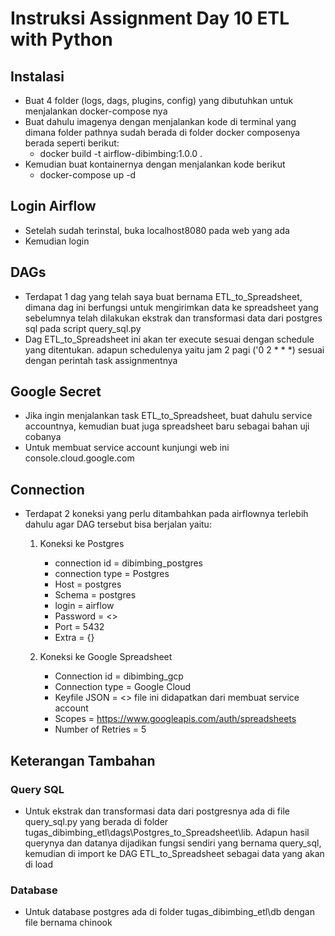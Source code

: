# Instruksi Assignment Day 10 ETL with Python #

## Instalasi ##
- Buat 4 folder (logs, dags, plugins, config) yang dibutuhkan untuk menjalankan docker-compose nya
- Buat dahulu imagenya dengan menjalankan kode di terminal yang dimana folder pathnya sudah berada di folder docker composenya berada seperti berikut:
  - docker build -t airflow-dibimbing:1.0.0 .
- Kemudian buat kontainernya dengan menjalankan kode berikut
  - docker-compose up -d

## Login Airflow ##
- Setelah sudah terinstal, buka localhost8080 pada web yang ada
- Kemudian login 

## DAGs ##
- Terdapat 1 dag yang telah saya buat bernama ETL_to_Spreadsheet, dimana dag ini berfungsi untuk mengirimkan data ke spreadsheet yang sebelumnya telah dilakukan ekstrak dan transformasi data dari postgres sql pada script query_sql.py
- Dag ETL_to_Spreadsheet ini akan ter execute sesuai dengan schedule yang ditentukan. adapun schedulenya yaitu jam 2 pagi ('0 2 * * *) sesuai dengan perintah task assignmentnya

## Google Secret ##
- Jika ingin menjalankan task ETL_to_Spreadsheet, buat dahulu service accountnya, kemudian buat juga spreadsheet baru sebagai bahan uji cobanya
- Untuk membuat service account kunjungi web ini console.cloud.google.com

## Connection ##
- Terdapat 2 koneksi yang perlu ditambahkan pada airflownya terlebih dahulu agar DAG tersebut bisa berjalan yaitu:
    1. Koneksi ke Postgres
        - connection id = dibimbing_postgres
        - connection type = Postgres
        - Host = postgres
        - Schema = postgres
        - login = airflow
        - Password = <<Password>>
        - Port = 5432
        - Extra = {}

    2. Koneksi ke Google Spreadsheet
        - Connection id = dibimbing_gcp
        - Connection type = Google Cloud
        - Keyfile JSON = <<google secret.json>> file ini didapatkan dari membuat service account
        - Scopes = https://www.googleapis.com/auth/spreadsheets
        - Number of Retries = 5

## Keterangan Tambahan ##
### Query SQL ###
- Untuk ekstrak dan transformasi data dari postgresnya ada di file query_sql.py yang berada di folder tugas_dibimbing_etl\dags\Postgres_to_Spreadsheet\lib. Adapun hasil querynya dan datanya dijadikan fungsi sendiri yang bernama query_sql, kemudian di import ke DAG ETL_to_Spreadsheet sebagai data yang akan di load

### Database ###
- Untuk database postgres ada di folder tugas_dibimbing_etl\db dengan file bernama chinook
